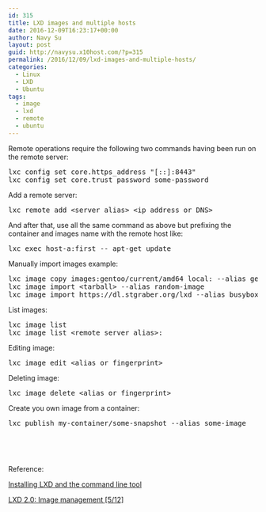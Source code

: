 ```yaml
---
id: 315
title: LXD images and multiple hosts
date: 2016-12-09T16:23:17+00:00
author: Navy Su
layout: post
guid: http://navysu.x10host.com/?p=315
permalink: /2016/12/09/lxd-images-and-multiple-hosts/
categories:
  - Linux
  - LXD
  - Ubuntu
tags:
  - image
  - lxd
  - remote
  - ubuntu
---
```

Remote operations require the following two commands having been run on the remote server:<!--?prettify linenums=true?-->

<pre class="prettyprint">lxc config set core.https_address "[::]:8443"
lxc config set core.trust_password some-password</pre>

Add a remote server:<!--?prettify linenums=true?-->

<pre class="prettyprint">lxc remote add &lt;server alias&gt; &lt;ip address or DNS&gt;</pre>

And after that, use all the same command as above but prefixing the container and images name with the remote host like:
  
<!--?prettify linenums=true?-->

<pre class="prettyprint">lxc exec host-a:first -- apt-get update</pre>

Manually import images example:<!--?prettify linenums=true?-->

<pre class="prettyprint">lxc image copy images:gentoo/current/amd64 local: --alias gentoo --auto-update
lxc image import &lt;tarball&gt; --alias random-image
lxc image import https://dl.stgraber.org/lxd --alias busybox-amd64</pre>

List images:

<pre class="prettyprint">lxc image list
lxc image list &lt;remote server alias&gt;:</pre>

Editing image:

<pre class="prettyprint">lxc image edit &lt;alias or fingerprint&gt;</pre>

Deleting image:

<pre class="prettyprint">lxc image delete &lt;alias or fingerprint&gt;</pre>

Create you own image from a container:

<pre class="prettyprint">lxc publish my-container/some-snapshot --alias some-image</pre>

&nbsp;

&nbsp;

Reference:
  
<a href="https://linuxcontainers.org/lxd/getting-started-cli/" target="_blank">Installing LXD and the command line tool</a>
  
<a href="https://www.stgraber.org/2016/03/30/lxd-2-0-image-management-512/" target="_blank">LXD 2.0: Image management [5/12]</a>